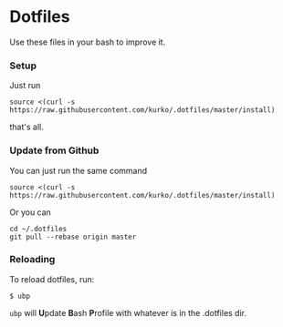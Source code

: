 # Dotfiles

Use these files in your bash to improve it.

### Setup

Just run

`source <(curl -s https://raw.githubusercontent.com/kurko/.dotfiles/master/install)`

that's all.

### Update from Github

You can just run the same command

`source <(curl -s https://raw.githubusercontent.com/kurko/.dotfiles/master/install)`

Or you can

```
cd ~/.dotfiles
git pull --rebase origin master
```

### Reloading

To reload dotfiles, run:

`$ ubp`

`ubp` will **U**pdate **B**ash **P**rofile with whatever is in the .dotfiles
dir.

